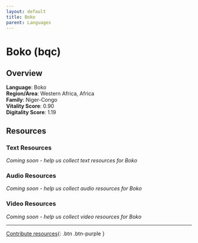 ```yaml
---
layout: default
title: Boko
parent: Languages
---
```


# Boko (bqc)

## Overview

**Language**: Boko  
**Region/Area**: Western Africa, Africa  
**Family**: Niger-Congo  
**Vitality Score**: 0.90  
**Digitality Score**: 1.19  

## Resources

### Text Resources
*Coming soon - help us collect text resources for Boko*

### Audio Resources
*Coming soon - help us collect audio resources for Boko*

### Video Resources
*Coming soon - help us collect video resources for Boko*

---

[Contribute resources](https://fairtrain.github.io/){: .btn .btn-purple }
